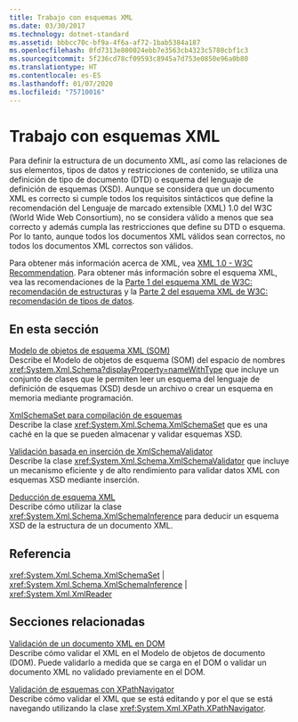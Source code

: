 ```yaml
---
title: Trabajo con esquemas XML
ms.date: 03/30/2017
ms.technology: dotnet-standard
ms.assetid: bbbcc70c-bf9a-4f6a-af72-1bab5384a187
ms.openlocfilehash: 0fd7313e800024ebb7e3563cb4323c5780cbf1c3
ms.sourcegitcommit: 5f236cd78cf09593c8945a7d753e0850e96a0b80
ms.translationtype: HT
ms.contentlocale: es-ES
ms.lasthandoff: 01/07/2020
ms.locfileid: "75710016"
---
```

# <a name="working-with-xml-schemas"></a>Trabajo con esquemas XML
Para definir la estructura de un documento XML, así como las relaciones de sus elementos, tipos de datos y restricciones de contenido, se utiliza una definición de tipo de documento (DTD) o esquema del lenguaje de definición de esquemas (XSD). Aunque se considera que un documento XML es correcto si cumple todos los requisitos sintácticos que define la recomendación del Lenguaje de marcado extensible (XML) 1.0 del W3C (World Wide Web Consortium), no se considera válido a menos que sea correcto y además cumpla las restricciones que define su DTD o esquema. Por lo tanto, aunque todos los documentos XML válidos sean correctos, no todos los documentos XML correctos son válidos.  
  
 Para obtener más información acerca de XML, vea [XML 1.0 - W3C Recommendation](https://www.w3.org/TR/REC-xml/). Para obtener más información sobre el esquema XML, vea las recomendaciones de la [Parte 1 del esquema XML de W3C: recomendación de estructuras](https://www.w3.org/TR/xmlschema-1/) y la [Parte 2 del esquema XML de W3C: recomendación de tipos de datos](https://www.w3.org/TR/xmlschema-2/).  
  
## <a name="in-this-section"></a>En esta sección  
 [Modelo de objetos de esquema XML (SOM)](../../../../docs/standard/data/xml/xml-schema-object-model-som.md)  
 Describe el Modelo de objetos de esquema (SOM) del espacio de nombres <xref:System.Xml.Schema?displayProperty=nameWithType> que incluye un conjunto de clases que le permiten leer un esquema del lenguaje de definición de esquemas (XSD) desde un archivo o crear un esquema en memoria mediante programación.  
  
 [XmlSchemaSet para compilación de esquemas](../../../../docs/standard/data/xml/xmlschemaset-for-schema-compilation.md)  
 Describe la clase <xref:System.Xml.Schema.XmlSchemaSet> que es una caché en la que se pueden almacenar y validar esquemas XSD.  
  
 [Validación basada en inserción de XmlSchemaValidator](../../../../docs/standard/data/xml/xmlschemavalidator-push-based-validation.md)  
 Describe la clase <xref:System.Xml.Schema.XmlSchemaValidator> que incluye un mecanismo eficiente y de alto rendimiento para validar datos XML con esquemas XSD mediante inserción.  
  
 [Deducción de esquema XML](../../../../docs/standard/data/xml/inferring-an-xml-schema.md)  
 Describe cómo utilizar la clase <xref:System.Xml.Schema.XmlSchemaInference> para deducir un esquema XSD de la estructura de un documento XML.  
  
## <a name="reference"></a>Referencia  
 <xref:System.Xml.Schema.XmlSchemaSet> &#124; <xref:System.Xml.Schema.XmlSchemaInference> &#124; <xref:System.Xml.XmlReader>  
  
## <a name="related-sections"></a>Secciones relacionadas  
 [Validación de un documento XML en DOM](../../../../docs/standard/data/xml/validating-an-xml-document-in-the-dom.md)  
 Describe cómo validar el XML en el Modelo de objetos de documento (DOM). Puede validarlo a medida que se carga en el DOM o validar un documento XML no validado previamente en el DOM.  
  
 [Validación de esquemas con XPathNavigator](../../../../docs/standard/data/xml/schema-validation-using-xpathnavigator.md)  
 Describe cómo validar el XML que se está editando y por el que se está navegando utilizando la clase <xref:System.Xml.XPath.XPathNavigator>.
